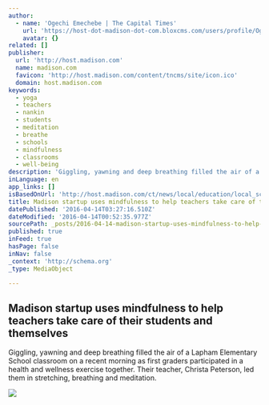 ```yaml
---
author:
  - name: 'Ogechi Emechebe | The Capital Times'
    url: 'https://host-dot-madison-dot-com.bloxcms.com/users/profile/Ogechi Emechebe'
    avatar: {}
related: []
publisher:
  url: 'http://host.madison.com'
  name: madison.com
  favicon: 'http://host.madison.com/content/tncms/site/icon.ico'
  domain: host.madison.com
keywords:
  - yoga
  - teachers
  - nankin
  - students
  - meditation
  - breathe
  - schools
  - mindfulness
  - classrooms
  - well-being
description: 'Giggling, yawning and deep breathing filled the air of a Lapham Elementary School classroom on a recent morning as first graders participated in a health and wellness exercise together. Their teacher, Christa Peterson, led them in stretching, breathing and meditation.'
inLanguage: en
app_links: []
isBasedOnUrl: 'http://host.madison.com/ct/news/local/education/local_schools/madison-startup-uses-mindfulness-to-help-teachers-take-care-of/article_dec389b2-e4b1-5d5d-8c3c-915298ec5097.html'
title: Madison startup uses mindfulness to help teachers take care of their students and themselves
datePublished: '2016-04-14T03:27:16.510Z'
dateModified: '2016-04-14T00:52:35.977Z'
sourcePath: _posts/2016-04-14-madison-startup-uses-mindfulness-to-help-teachers-take-care.md
published: true
inFeed: true
hasPage: false
inNav: false
_context: 'http://schema.org'
_type: MediaObject

---
```

<article style=""><h1>Madison startup uses mindfulness to help teachers take care of their students and themselves</h1><p>Giggling, yawning and deep breathing filled the air of a Lapham Elementary School classroom on a recent morning as first graders participated in a health and wellness exercise together. Their teacher, Christa Peterson, led them in stretching, breathing and meditation.</p><img src="http://bloximages.chicago2.vip.townnews.com/host.madison.com/content/tncms/assets/v3/editorial/5/e4/5e41e7ec-cac4-5a2b-b155-69e9fb0020c9/570dc3db42d79.image.jpg?resize=945%2C630" /></article>